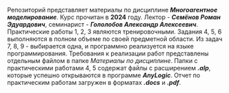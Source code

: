 Репозиторий представляет материалы по дисциплине ***Многоагентное моделирование***. Курс прочитан в **2024** году. Лектор - ***Семёнов Роман Эдуардович***, семинарист - ***Гололобов Александр Алексеевич***.
Практические работы 1, 2, 3 являются тренировочными. Задания 4, 5, 6 выполняются в полном объеме по своей предметной области. Из задач 7, 8, 9 - выбирается одна, и программно реализуется на языке программирования. Требования к реализации работ представлены отдельным файлом в папке *Материалы по дисциплине*. Папки с практическими работами 4, 5 содержат файлы с расширением ***.alp***, которые успешно открываются в программе ***AnyLogic***.
Отчет по практическим работам загружен в форматах ***.docs*** и ***.pdf***.